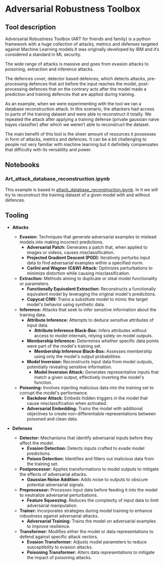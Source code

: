 # Adversarial Robustness Toolbox

## Tool description

Adversarial Robustness Toolbox (ART for friends and family) is a python framework with a huge collection of attacks, metrics and defenses targeted against Machine Learning models.It was originally developed by IBM and it’s considered a standard in ML security. 

The wide range of attacks is massive and goes from evasion attacks to poisoning, extraction and inference attacks.

The defences cover, detector based defences, which detects attacks, pre-processing defences that act before the input reaches the model, post-processing defences that on the contrary acts after the model made a prediction and training defences that are applied during training.

As an example, when we were experimenting with the tool we ran a database reconstruction attack. In this scenario, the attackers had access to parts of the training dataset and were able to reconstruct it totally. We repeated the attack after applying a training defense (private gaussian naive bayes classifier) after which we weren’t able to reconstruct the dataset.

The main benefit of this tool is the sheer amount of resources it possesses in form of attacks, metrics and defences. It can be a bit challenging to people not very familiar with machine learning but it definitely compensates that difficulty with its versatility and power.

## Notebooks

### Art_attack_database_reconstruction.ipynb

This example is based in [attack_database_reconstruction.ipynb](https://github.com/Trusted-AI/adversarial-robustness-toolbox/blob/main/notebooks/attack_database_reconstruction.ipynb). In it we will try to reconstruct the training dataset of a given model with and without defences.

## Tooling

- **Attacks**
  - **Evasion:** Techniques that generate adversarial examples to mislead models into making incorrect predictions.
    - **Adversarial Patch:** Generates a patch that, when applied to images or videos, causes misclassification.
    - **Projected Gradient Descent (PGD):** Iteratively perturbs input data to find adversarial examples within a specified norm.
    - **Carlini and Wagner (C&W) Attack:** Optimizes perturbations to minimize distortion while causing misclassification.
  - **Extraction:** Methods aiming to duplicate or steal model functionality or parameters.
    - **Functionally Equivalent Extraction:** Reconstructs a functionally equivalent model by leveraging the original model's predictions.
    - **Copycat CNN:** Trains a substitute model to mimic the target model's behavior using synthetic data.
  - **Inference:** Attacks that seek to infer sensitive information about the training data.
    - **Attribute Inference:** Attempts to deduce sensitive attributes of input data.
      - **Attribute Inference Black-Box:** Infers attributes without access to model internals, relying solely on model outputs.
    - **Membership Inference:** Determines whether specific data points were part of the model's training set.
      - **Membership Inference Black-Box:** Assesses membership using only the model's output probabilities.
    - **Model Inversion:** Reconstructs input data from model outputs, potentially revealing sensitive information.
      - **Model Inversion Attack:** Generates representative inputs that match a given output, effectively inverting the model's function.
  - **Poisoning:** Involves injecting malicious data into the training set to corrupt the model's performance.
    - **Backdoor Attack:** Embeds hidden triggers in the model that cause misclassification when activated.
    - **Adversarial Embedding:** Trains the model with additional objectives to create non-differentiable representations between poisoned and clean data.

- **Defenses**
  - **Detector:** Mechanisms that identify adversarial inputs before they affect the model.
    - **Evasion Detection:** Detects inputs crafted to evade model predictions.
    - **Poison Detection:** Identifies and filters out malicious data from the training set.
  - **Postprocessor:** Applies transformations to model outputs to mitigate the effects of adversarial attacks.
    - **Gaussian Noise Addition:** Adds noise to outputs to obscure potential adversarial signals.
  - **Preprocessor:** Processes input data before feeding it into the model to neutralize adversarial perturbations.
    - **Feature Squeezing:** Reduces the complexity of input data to limit adversarial manipulation.
  - **Trainer:** Incorporates strategies during model training to enhance robustness against adversarial attacks.
    - **Adversarial Training:** Trains the model on adversarial examples to improve resilience.
  - **Transformer:** Modifies either the model or data representations to defend against specific attack vectors.
    - **Evasion Transformer:** Adjusts model parameters to reduce susceptibility to evasion attacks.
    - **Poisoning Transformer:** Alters data representations to mitigate the impact of poisoning attacks.

